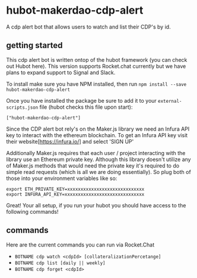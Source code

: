 # hubot-makerdao-cdp-alert
A cdp alert bot that allows users to watch and list their CDP's by id.

## getting started
This cdp alert bot is written ontop of the hubot framework (you can check out Hubot here). This version supports Rocket.chat currently but we have plans to expand support to Signal and Slack.

To install make sure you have NPM installed, then run `npm install --save hubot-makerdao-cdp-alert`

Once you have installed the package be sure to add it to your `external-scripts.json` file (hubot checks this file upon start):
```
["hubot-makerdao-cdp-alert"]
```

Since the CDP alert bot rely's on the Maker.js library we need an Infura API key to interact with the ethereum blockchain. To get an Infura API key visit their website[https://infura.io/] and select 'SIGN UP'  

Additionally Maker.js requires that each user / project interacting with the library use an Ethereum private key. Although this library doesn't utilize any of Maker.js methods that would need the private key it's required to do simple read requests (which is all we are doing essentially). So plug both of those into your environment variables like so:
```
export ETH_PRIVATE_KEY=xxxxxxxxxxxxxxxxxxxxxxxxxxxxx
export INFURA_API_KEY=xxxxxxxxxxxxxxxxxxxxxxxxxxxxxx
```

Great! Your all setup, if you run your hubot you should have access to the following commands!

## commands
Here are the current commands you can run via Rocket.Chat
- `BOTNAME cdp watch <cdpId> [collateralizationPercetange]`
- `BOTNAME cdp list [daily || weekly]`
- `BOTNAME cdp forget <cdpId>`
